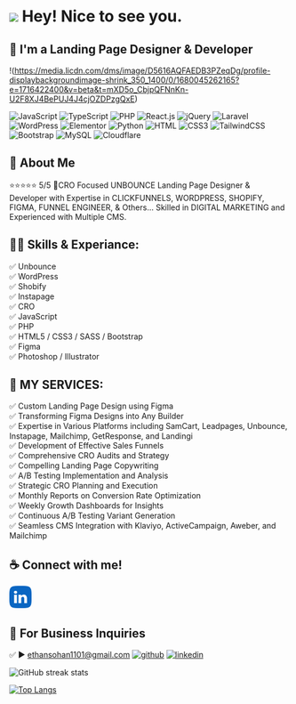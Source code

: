 <h1><img src="https://emojis.slackmojis.com/emojis/images/1531849430/4246/blob-sunglasses.gif?1531849430" width="30"/> Hey! Nice to see you.</h1> 

## 🚀 I'm a Landing Page Designer & Developer
!(https://media.licdn.com/dms/image/D5616AQFAEDB3PZeqDg/profile-displaybackgroundimage-shrink_350_1400/0/1680045262165?e=1716422400&v=beta&t=mXD5o_CbjpQFNnKn-U2F8XJ4BePUJ4J4cjOZDPzgQxE)

![JavaScript](https://img.shields.io/badge/JavaScript-F7DF1E?style=flat-square&logo=javascript&logoColor=black)
![TypeScript](https://img.shields.io/badge/TypeScript-007ACC?style=flat-square&logo=typescript&logoColor=white)
![PHP](https://img.shields.io/badge/PHP-777BB4?style=flat-square&logo=php&logoColor=white)
![React.js](https://img.shields.io/badge/React.js-0081CB?style=flat-square&logo=react&logoColor=61DAFB)
![jQuery](https://img.shields.io/badge/jQuery-0769AD?style=flat-square&logo=jquery&logoColor=white)
![Laravel](https://img.shields.io/badge/Laravel-FF2D20?style=flat-square&logo=laravel&logoColor=white)
![WordPress](https://img.shields.io/badge/Wordpress-21759B?style=flat-square&logo=wordpress&logoColor=white)
![Elementor](https://img.shields.io/badge/Elementor-9146FF?style=flat-square&logo=elementor&logoColor=white)
![Python](https://img.shields.io/badge/Python-3776AB?style=flat-square&logo=python&logoColor=white)
![HTML](https://img.shields.io/badge/HTML5-E34F26?style=flat-square&logo=html5&logoColor=white)
![CSS3](https://img.shields.io/badge/CSS3-1572B6?style=flat-square&logo=css3&logoColor=white)
![TailwindCSS](https://img.shields.io/badge/Tailwind_CSS-38B2AC?style=flat-square&logo=tailwind-css&logoColor=white)
![Bootstrap](https://img.shields.io/badge/Bootstrap-563D7C?style=flat-square&logo=bootstrap&logoColor=white)
![MySQL](https://img.shields.io/badge/MySQL-005C84?style=flat-square&logo=mysql&logoColor=white)
![Cloudflare](https://img.shields.io/badge/Cloudflare-F38020?style=flat-square&logo=Cloudflare&logoColor=white)


## 🚀 About Me
⭐⭐⭐⭐⭐ 5/5 🚀CRO Focused UNBOUNCE Landing Page Designer & Developer with Expertise in CLICKFUNNELS, WORDPRESS, SHOPIFY, FIGMA, FUNNEL ENGINEER, & Others... Skilled in DIGITAL MARKETING and Experienced with Multiple CMS.

## 👨‍💻 Skills & Experiance: 
✅ Unbounce <br>
✅ WordPress <br> 
✅ Shobify <br>
✅ Instapage <br>
✅ CRO <br>
✅ JavaScript <br>
✅ PHP <br>
✅ HTML5 / CSS3 / SASS / Bootstrap <br>
✅ Figma <br>
✅ Photoshop / Illustrator <br>

## 🚀 MY SERVICES:
✅ Custom Landing Page Design using Figma <br>
✅ Transforming Figma Designs into Any Builder <br>
✅ Expertise in Various Platforms including SamCart, Leadpages, Unbounce, Instapage, Mailchimp, GetResponse, and Landingi <br>
✅ Development of Effective Sales Funnels <br>
✅ Comprehensive CRO Audits and Strategy <br>
✅ Compelling Landing Page Copywriting <br>
✅ A/B Testing Implementation and Analysis <br>
✅ Strategic CRO Planning and Execution <br>
✅ Monthly Reports on Conversion Rate Optimization <br>
✅ Weekly Growth Dashboards for Insights <br> 
✅ Continuous A/B Testing Variant Generation <br>
✅ Seamless CMS Integration with Klaviyo, ActiveCampaign, Aweber, and Mailchimp <br>

## ☕ Connect with me!
[<img src='https://github.com/shovoalways/shovoalways/blob/main/img/linkedin.png?raw=true' alt='linkedin' height='40'>](https://www.linkedin.com/in/ethansohan/)  

## 📧 For Business Inquiries 
✅  ► ethansohan1101@gmail.com
[<img src='https://cdn.jsdelivr.net/npm/simple-icons@3.0.1/icons/github.svg' alt='github' height='40'>](https://github.com/ethansohan)  [<img src='https://cdn.jsdelivr.net/npm/simple-icons@3.0.1/icons/linkedin.svg' alt='linkedin' height='40'>](https://www.linkedin.com/in/https://www.linkedin.com/in/ethansohan//)  

![GitHub streak stats](https://streak-stats.demolab.com/?user=ethansohan)  

[![Top Langs](https://github-readme-stats.vercel.app/api/top-langs/?username=ethansohan)](https://github.com/anuraghazra/github-readme-stats)
